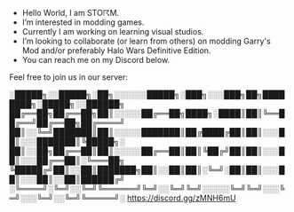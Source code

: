 -  Hello World, I am STO☈M.
-  I’m interested in modding games.
-  Currently I am working on learning visual studios.
-  I’m looking to collaborate (or learn from others) on modding Garry's Mod and/or preferably Halo Wars Definitive Edition.
-  You can reach me on my Discord below.

Feel free to join us in our server:

░█████╗░░█████╗░██╗░░░░░░█████╗░███╗░░░███╗██╗████████╗░█████╗░░██████╗
██╔══██╗██╔══██╗██║░░░░░██╔══██╗████╗░████║██║╚══██╔══╝██╔══██╗██╔════╝
██║░░╚═╝███████║██║░░░░░███████║██╔████╔██║██║░░░██║░░░███████║╚█████╗░
██║░░██╗██╔══██║██║░░░░░██╔══██║██║╚██╔╝██║██║░░░██║░░░██╔══██║░╚═══██╗
╚█████╔╝██║░░██║███████╗██║░░██║██║░╚═╝░██║██║░░░██║░░░██║░░██║██████╔╝
░╚════╝░╚═╝░░╚═╝╚══════╝╚═╝░░╚═╝╚═╝░░░░░╚═╝╚═╝░░░╚═╝░░░╚═╝░░╚═╝╚═════╝░
https://discord.gg/zMNH6mU
